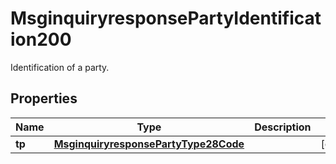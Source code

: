 

# MsginquiryresponsePartyIdentification200

Identification of a party.
## Properties

Name | Type | Description | Notes
------------ | ------------- | ------------- | -------------
**tp** | [**MsginquiryresponsePartyType28Code**](MsginquiryresponsePartyType28Code.md) |  |  [optional]



